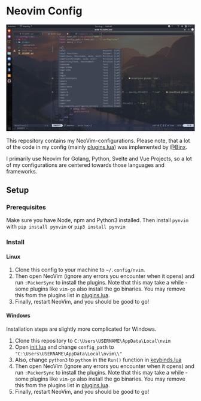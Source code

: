 # Neovim Config

<img src="/Screenshots/luafile.png">

This repository contains my NeoVim-configurations.
Please note, that a lot of the code in my config (mainly [plugins.lua](/lua/plugins.lua)) was implemented by [@Binx](https://github.com/Binx-Codes).

I primarily use Neovim for Golang, Python, Svelte and Vue Projects, so a lot of my configurations are centered towards those languages and frameworks.

## Setup

### Prerequisites

Make sure you have Node, npm and Python3 installed. Then install `pynvim` with `pip install pynvim` or `pip3 install pynvim`

### Install

#### Linux

1. Clone this config to your machine to `~/.config/nvim`.
2. Then open NeoVim (ignore any errors you encounter when it opens) and run `:PackerSync` to install the plugins. Note that this may take a while - some plugins like `vim-go` also install the go binaries. You may remove this from the plugins list in [plugins.lua](/lua/plugins.lua).
3. Finally, restart NeoVim, and you should be good to go!

#### Windows

Installation steps are slightly more complicated for Windows.

1. Clone this repository to `C:\Users\USERNAME\AppData\Local\nvim`
2. Open [init.lua](/init.lua) and change `config_path` to `"C:\Users\USERNAME\AppData\Local\nvim\\"`
3. Also, change `python3` to `python` in the `Run()` function in [keybinds.lua](/lua/keybinds.lua)
4. Then open NeoVim (ignore any errors you encounter when it opens) and run `:PackerSync` to install the plugins. Note that this may take a while - some plugins like `vim-go` also install the go binaries. You may remove this from the plugins list in [plugins.lua](/lua/plugins.lua).
5. Finally, restart NeoVim, and you should be good to go!
